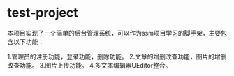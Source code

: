 # test-project

本项目实现了一个简单的后台管理系统，可以作为ssm项目学习的脚手架，主要包含以下功能：

1.管理员的注册功能，登录功能，删除功能。
2.文章的增删改查功能，图片的增删改查功能。
3.图片上传功能。
4.多文本编辑器UEditor整合。